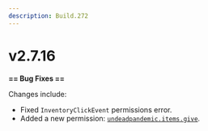 ```yaml
---
description: Build.272
---
```


# v2.7.16

**== Bug Fixes ==**

Changes include:

* Fixed `InventoryClickEvent` permissions error.
* Added a new permission: [`undeadpandemic.items.give`](../../permissions/permissions/undeadpandemic.items/undeadpandemic.items.give.md).
